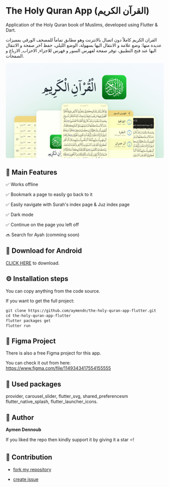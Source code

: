 # The Holy Quran App (القرآن الكريم)

Application of the Holy Quran book of Muslims, developed using Flutter & Dart.

القران الكريم كاملاً دون اتصال بالانترنت وهو مطابق تماماً للمصحف الورقي بمميزات عديدة منها: وضع علامة و الانتقال اليها بسهولة، الوضع الليلي، حفظ آخر صفحة و الانتقال اليها عند فتح التطبيق، توفر صفحة لفهرس السور و فهرس للاجزاء, الاحزاب, الارباع و الصفحات.

![The Holy Quran App (القرآن الكريم)](thumbnail.png)


## 🎯 Main Features

✅ Works offline

✅ Bookmark a page to easily go back to it

✅ Easily navigate with Surah's index page & Juz index page

✅ Dark mode

✅ Continue on the page you left off

🔜 Search for Ayah (comming soon)

## 📁 Download for Android
[CLICK HERE](https://raw.githubusercontent.com/aymendn/the-holy-quran-app-flutter/main/the-holy-quran-app.apk) to download.

## ⚙ Installation steps

You can copy anything from the code source.

If you want to get the full project:

```
git clone https://github.com/aymendn/the-holy-quran-app-flutter.git
cd the-holy-quran-app-flutter
flutter packages get
flutter run
```

## 🎨 Figma Project

There is also a free Figma project for this app.

You can check it out from here: https://www.figma.com/file/1149343417554155555

## 🔨 Used packages

provider, carousel_slider, flutter_svg, shared_preferencesm flutter_native_splash, flutter_launcher_icons.

## 🧑 Author

__Aymen Dennoub__

If you liked the repo then kindly support it by giving it a star ⭐!

## 🤝 Contribution

- [fork my repository](https://github.com/aymendn/the-holy-quran-app-flutter/fork)

- [create issue](https://github.com/aymendn/the-holy-quran-app-flutter/issues/new)



